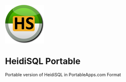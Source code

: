 ![Logo](https://github.com/karaevmaksim/HeidiSQLPortable/raw/master/App/AppInfo/appicon_128.png)
# HeidiSQL Portable
Portable version of HeidiSQL in PortableApps.com Format
